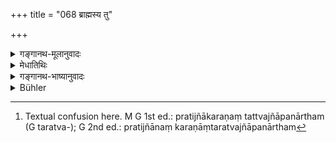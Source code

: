 +++
title = "068 ब्राह्मस्य तु"

+++

<details><summary>गङ्गानथ-मूलानुवादः</summary>

Learn in brief, in due order, the measure of the Brahmic ‘day and night,’ as also that of the ‘Time-cycles’ (Yugas) one by one.—(68)
</details>

<details><summary>मेधातिथिः</summary>

ब्रह्मा प्रजानां स्रष्टा, तस्य यो लोकस् तत्र **क्षपाहस्या**होरात्रस्य **यत् प्रमाणं युगानां** चैतत् **समासतः** संक्षेपेण **निबोधत** मत्सकाशाच् छृणुत । **एकैकशः** एकैकस्य युगस्य । 

- वक्ष्यमाणस्य प्रकरणस्य पिण्डार्थकथनार्थो ऽयं श्लोकः श्रोतॄणाम् अवधानार्थः । तथा च संबुध्यन्ते **निबोधतेति** । प्रकृते कालविभागे पुनः प्रतिज्ञानं प्रकरणान्तरत्वज्ञापनार्थम्[^१०३] । तेन वक्ष्यमाणो ऽर्थो न शास्त्रारम्भशेष एव, अपि तु धर्मायापि । तथा च वक्ष्यति "ब्राह्मं पुण्यम् अहर् विदुः" (म्ध् १.७३) इति । तद्विज्ञानाच् च पुण्यं भवतीत्य् अर्थः ॥ १.६८ ॥


[^१०३]:
     Textual confusion here. M G 1st ed.: pratijñākaraṇaṃ tattvajñāpanārtham (G taratva-); G 2nd ed.: pratijñānaṃ karaṇāṃtaratvajñāpanārtham
</details>

<details><summary>गङ्गानथ-भाष्यानुवादः</summary>

‘*Brahmā*,’—The creator of living beings, has a region of his own; and what is going to be described is *of* *Day* *and Night* as obtaining in that region;—‘*as also of the Time-cycles*.’—‘*Learn*’ all this, ‘*in*
*brief*,’ summarily; *i.e*., hear it from me.—‘*one by one*’—that is, of
each time-cycle separately.

The present verse serves as the summary of what is going to be described, intended to draw the attention of the audience; it is with this view that they are exhorted to ‘*learn*.’—The ‘division of time’ having been already mentioned as the subject-matter of the context, the reiterated promise (implied in the exhortation to ‘learn’) is meant to indicate that a fresh subject is going to be introduced; the idea being that what is going to be described now is not merely what remains of the afore-mentioned ‘division of time,’ but it is also conducive to *merit*; as will be directly stated in verse 73, where it is stated that ‘Brahma’s day is known to be sacred’; which means that the knowledge of it brings merit.—(68)
</details>

<details><summary>Bühler</summary>

068	But hear now the brief (description of) the duration of a night and a day of Brahman and of the several ages (of the world, yuga) according to their order.
</details>
